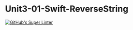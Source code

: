 # Unit3-01-Swift-ReverseString
[![GitHub's Super Linter](https://github.com/ICS4U-Programming-FrankieFW/Unit3-01-Swift-ReverseString/workflows/GitHub's%20Super%20Linter/badge.svg)](https://github.com/ICS4U-Programming-FrankieFW/Unit3-01-Swift-ReverseString/actions)
